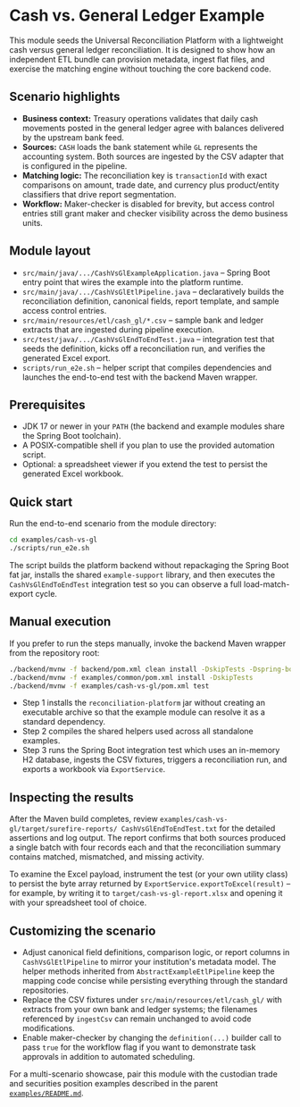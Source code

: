 # Cash vs. General Ledger Example

This module seeds the Universal Reconciliation Platform with a lightweight cash versus general
ledger reconciliation. It is designed to show how an independent ETL bundle can provision
metadata, ingest flat files, and exercise the matching engine without touching the core backend
code.

## Scenario highlights

- **Business context:** Treasury operations validates that daily cash movements posted in the
general ledger agree with balances delivered by the upstream bank feed.
- **Sources:** `CASH` loads the bank statement while `GL` represents the accounting system. Both
sources are ingested by the CSV adapter that is configured in the pipeline.
- **Matching logic:** The reconciliation key is `transactionId` with exact comparisons on amount,
trade date, and currency plus product/entity classifiers that drive report segmentation.
- **Workflow:** Maker-checker is disabled for brevity, but access control entries still grant maker
and checker visibility across the demo business units.

## Module layout

- `src/main/java/.../CashVsGlExampleApplication.java` – Spring Boot entry point that wires the
example into the platform runtime.
- `src/main/java/.../CashVsGlEtlPipeline.java` – declaratively builds the reconciliation definition,
canonical fields, report template, and sample access control entries.
- `src/main/resources/etl/cash_gl/*.csv` – sample bank and ledger extracts that are ingested during
pipeline execution.
- `src/test/java/.../CashVsGlEndToEndTest.java` – integration test that seeds the definition, kicks
off a reconciliation run, and verifies the generated Excel export.
- `scripts/run_e2e.sh` – helper script that compiles dependencies and launches the end-to-end test
with the backend Maven wrapper.

## Prerequisites

- JDK 17 or newer in your `PATH` (the backend and example modules share the Spring Boot toolchain).
- A POSIX-compatible shell if you plan to use the provided automation script.
- Optional: a spreadsheet viewer if you extend the test to persist the generated Excel workbook.

## Quick start

Run the end-to-end scenario from the module directory:

```bash
cd examples/cash-vs-gl
./scripts/run_e2e.sh
```

The script builds the platform backend without repackaging the Spring Boot fat jar, installs the
shared `example-support` library, and then executes the `CashVsGlEndToEndTest` integration test so
you can observe a full load-match-export cycle.

## Manual execution

If you prefer to run the steps manually, invoke the backend Maven wrapper from the repository root:

```bash
./backend/mvnw -f backend/pom.xml clean install -DskipTests -Dspring-boot.repackage.skip=true
./backend/mvnw -f examples/common/pom.xml install -DskipTests
./backend/mvnw -f examples/cash-vs-gl/pom.xml test
```

- Step 1 installs the `reconciliation-platform` jar without creating an executable archive so that
the example module can resolve it as a standard dependency.
- Step 2 compiles the shared helpers used across all standalone examples.
- Step 3 runs the Spring Boot integration test which uses an in-memory H2 database, ingests the CSV
fixtures, triggers a reconciliation run, and exports a workbook via `ExportService`.

## Inspecting the results

After the Maven build completes, review `examples/cash-vs-gl/target/surefire-reports/
CashVsGlEndToEndTest.txt` for the detailed assertions and log output. The report confirms that both
sources produced a single batch with four records each and that the reconciliation summary contains
matched, mismatched, and missing activity.

To examine the Excel payload, instrument the test (or your own utility class) to persist the byte
array returned by `ExportService.exportToExcel(result)` – for example, by writing it to
`target/cash-vs-gl-report.xlsx` and opening it with your spreadsheet tool of choice.

## Customizing the scenario

- Adjust canonical field definitions, comparison logic, or report columns in
  `CashVsGlEtlPipeline` to mirror your institution's metadata model. The helper methods inherited
  from `AbstractExampleEtlPipeline` keep the mapping code concise while persisting everything through
  the standard repositories.
- Replace the CSV fixtures under `src/main/resources/etl/cash_gl/` with extracts from your own bank
  and ledger systems; the filenames referenced by `ingestCsv` can remain unchanged to avoid code
  modifications.
- Enable maker-checker by changing the `definition(...)` builder call to pass `true` for the workflow
  flag if you want to demonstrate task approvals in addition to automated scheduling.

For a multi-scenario showcase, pair this module with the custodian trade and securities position
examples described in the parent [`examples/README.md`](../README.md).
